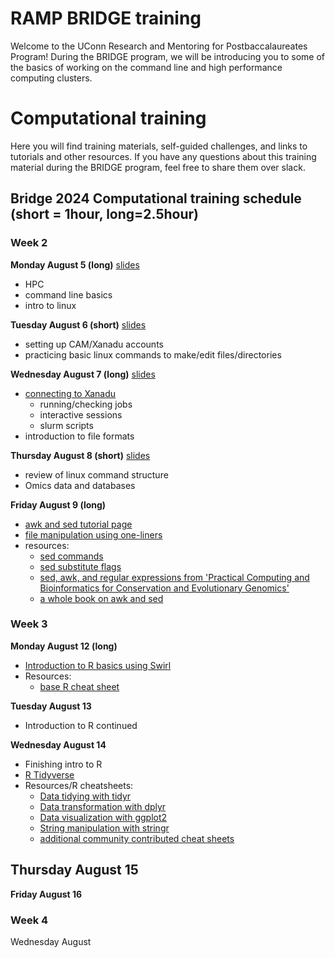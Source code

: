 # RAMP BRIDGE training

Welcome to the UConn Research and Mentoring for Postbaccalaureates Program! During the BRIDGE program, we will be introducing you to some of the basics of working on the command line and high performance computing clusters.

# Computational training

Here you will find training materials, self-guided challenges, and links to tutorials and other resources. If you have any questions about this training material during the BRIDGE program, feel free to share them over slack. 

## Bridge 2024 Computational training schedule (short = 1hour, long=2.5hour)

### Week 2
**Monday August 5 (long)** [slides](https://drive.google.com/file/d/1TNgQlOJMmXI2XxdloWZemtlsbpM3B0ug/view?usp=sharing)
- HPC
- command line basics
- intro to linux

**Tuesday August 6 (short)** [slides](https://drive.google.com/file/d/15NLszzE8Vwvdh5IvqAgfHkGMx3dvr5IF/view?usp=sharing)
- setting up CAM/Xanadu accounts
- practicing basic linux commands to make/edit files/directories  

**Wednesday August 7 (long)** [slides](https://drive.google.com/file/d/1nPtX6bjiJMxvwkyWc81Ihy8x3gpdCU9w/view?usp=sharing)
- [connecting to Xanadu](xanadu_and_slurm.md)
  - running/checking jobs
  - interactive sessions
  - slurm scripts
- introduction to file formats

**Thursday August 8 (short)** [slides](https://drive.google.com/file/d/1LGu9hmpFm-YLDARWnbF_Ujr0SMLdqDXc/view?usp=sharing)
- review of linux command structure
- Omics data and databases

**Friday August 9 (long)**
- [awk and sed tutorial page](review_awk_and_sed.md)
- [file manipulation using one-liners](fun_with_files.md)
- resources:
  - [sed commands](https://www.gnu.org/software/sed/manual/html_node/sed-commands-list.html)
  - [sed substitute flags](https://www.gnu.org/software/sed/manual/html_node/The-_0022s_0022-Command.html#The-_0022s_0022-Command)
  - [sed, awk, and regular expressions from 'Practical Computing and Bioinformatics for Conservation and Evolutionary Genomics'](https://eriqande.github.io/eca-bioinf-handbook/sed-awk-and-regular-expressions.html)
  - [a whole book on awk and sed](http://www.nylxs.com/docs/sedandawk.pdf)
  

### Week 3

**Monday August 12 (long)**
- [Introduction to R basics using Swirl](https://swirlstats.com/students.html)
- Resources:
  - [base R cheat sheet](https://iqss.github.io/dss-workshops/R/Rintro/base-r-cheat-sheet.pdf)

**Tuesday August 13**
- Introduction to R continued

**Wednesday August 14**
- Finishing intro to R
- [R Tidyverse](https://www.tidyverse.org/)
- Resources/R cheatsheets:
  - [Data tidying with tidyr](https://rstudio.github.io/cheatsheets/tidyr.pdf)
  - [Data transformation with dplyr](https://rstudio.github.io/cheatsheets/data-transformation.pdf)
  - [Data visualization with ggplot2](https://rstudio.github.io/cheatsheets/data-visualization.pdf)
  - [String manipulation with stringr](https://rstudio.github.io/cheatsheets/strings.pdf)
  - [additional community contributed cheat sheets](https://rstudio.github.io/cheatsheets/contributed-cheatsheets.html)

**Thursday August 15**
- 

**Friday August 16**


### Week 4

Wednesday August 






